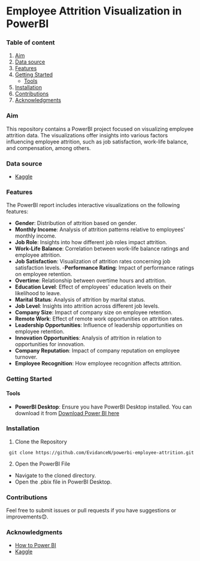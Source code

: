 # Employee Attrition Visualization in PowerBI

### Table of content
1. [Aim](#aim)
2. [Data source](#data-source)
3. [Features](#features)
4. [Getting Started](#getting-started)
   - [Tools](#tools)
6. [Installation](#installation)
7. [Contributions](#contributions)
8. [Acknowledgments](#acknowledgments)

### Aim
This repository contains a PowerBI project focused on visualizing employee attrition data. The visualizations offer insights into various factors influencing employee attrition, such as job satisfaction, work-life balance, and compensation, among others.

### Data source

- [Kaggle](/kaggle/input/employee-attrition-dataset)

### Features
The PowerBI report includes interactive visualizations on the following features:
- **Gender**: Distribution of attrition based on gender.
- **Monthly Income**: Analysis of attrition patterns relative to employees' monthly income.
- **Job Role**: Insights into how different job roles impact attrition.
- **Work-Life Balance**: Correlation between work-life balance ratings and employee attrition.
- **Job Satisfaction**: Visualization of attrition rates concerning job satisfaction levels.
 -**Performance Rating**: Impact of performance ratings on employee retention.
- **Overtime**: Relationship between overtime hours and attrition.
- **Education Level**: Effect of employees' education levels on their likelihood to leave.
- **Marital Status**: Analysis of attrition by marital status.
- **Job Level**: Insights into attrition across different job levels.
- **Company Size**: Impact of company size on employee retention.
- **Remote Work**: Effect of remote work opportunities on attrition rates.
- **Leadership Opportunities**: Influence of leadership opportunities on employee retention.
- **Innovation Opportunities**: Analysis of attrition in relation to opportunities for innovation.
- **Company Reputation**: Impact of company reputation on employee turnover.
- **Employee Recognition**: How employee recognition affects attrition.

### Getting Started

#### Tools
- **PowerBI Desktop**: Ensure you have PowerBI Desktop installed. You can download it from [Download Power BI here](https://www.microsoft.com/en-us/power-platform/products/power-bi/desktop)

### Installation

1. Clone the Repository

  ```
   git clone https://github.com/EvidanceN/powerbi-employee-attrition.git

  ```

2. Open the PowerBI File

- Navigate to the cloned directory.
- Open the .pbix file in PowerBI Desktop.
  
### Contributions

Feel free to submit issues or pull requests if you have suggestions or improvements😊.

### Acknowledgments

- [How to Power BI](https://www.youtube.com/results?search_query=how+to+powerbi)
- [Kaggle](/kaggle/input/employee-attrition-dataset)

   
